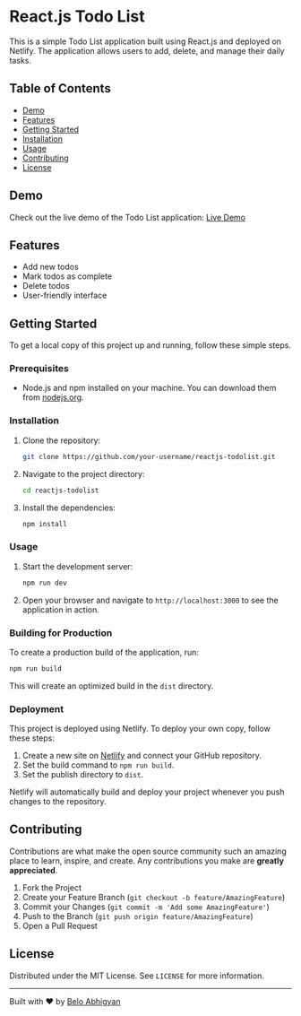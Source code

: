 # React.js Todo List

This is a simple Todo List application built using React.js and deployed on Netlify. The application allows users to add, delete, and manage their daily tasks.

## Table of Contents

- [Demo](#demo)
- [Features](#features)
- [Getting Started](#getting-started)
- [Installation](#installation)
- [Usage](#usage)
- [Contributing](#contributing)
- [License](#license)

## Demo

Check out the live demo of the Todo List application: [Live Demo](https://your-netlify-url.netlify.app)

## Features

- Add new todos
- Mark todos as complete
- Delete todos
- User-friendly interface

## Getting Started

To get a local copy of this project up and running, follow these simple steps.

### Prerequisites

- Node.js and npm installed on your machine. You can download them from [nodejs.org](https://nodejs.org/).

### Installation

1. Clone the repository:

   ```bash
   git clone https://github.com/your-username/reactjs-todolist.git
   ```

2. Navigate to the project directory:

   ```bash
   cd reactjs-todolist
   ```

3. Install the dependencies:

   ```bash
   npm install
   ```

### Usage

1. Start the development server:

   ```bash
   npm run dev
   ```

2. Open your browser and navigate to `http://localhost:3000` to see the application in action.

### Building for Production

To create a production build of the application, run:

```bash
npm run build
```

This will create an optimized build in the `dist` directory.

### Deployment

This project is deployed using Netlify. To deploy your own copy, follow these steps:

1. Create a new site on [Netlify](https://www.netlify.com/) and connect your GitHub repository.
2. Set the build command to `npm run build`.
3. Set the publish directory to `dist`.

Netlify will automatically build and deploy your project whenever you push changes to the repository.

## Contributing

Contributions are what make the open source community such an amazing place to learn, inspire, and create. Any contributions you make are **greatly appreciated**.

1. Fork the Project
2. Create your Feature Branch (`git checkout -b feature/AmazingFeature`)
3. Commit your Changes (`git commit -m 'Add some AmazingFeature'`)
4. Push to the Branch (`git push origin feature/AmazingFeature`)
5. Open a Pull Request

## License

Distributed under the MIT License. See `LICENSE` for more information.

---

Built with ❤️ by [Belo Abhigyan](https://github.com/koachgg)
```

